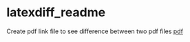 # latexdiff_readme
Create pdf link file to see difference between two pdf files [pdf](https://github.com/ikrom96git/latexdiff_readme/blob/build/main.pdf)
